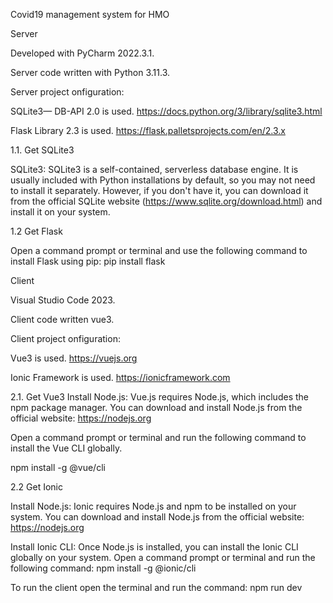 Covid19 management system for HMO

Server

Developed with PyCharm 2022.3.1.

Server code written with Python 3.11.3.

Server project onfiguration:

SQLite3— DB-API 2.0 is used. https://docs.python.org/3/library/sqlite3.html

Flask Library 2.3 is used.  https://flask.palletsprojects.com/en/2.3.x

1.1. Get SQLite3

SQLite3: SQLite3 is a self-contained, serverless database engine. It is usually included with Python installations by default, so you may not need to install it separately. However, if you don't have it, you can download it from the official SQLite website (https://www.sqlite.org/download.html) and install it on your system.

1.2 Get Flask

Open a command prompt or terminal and use the following command to install Flask using pip:
pip install flask


Client

Visual Studio Code 2023.

Client code written vue3.

Client project onfiguration:

Vue3 is used. https://vuejs.org

Ionic Framework is used.  https://ionicframework.com


2.1. Get Vue3
Install Node.js: Vue.js requires Node.js, which includes the npm package manager. You can download and install Node.js from the official website: https://nodejs.org

Open a command prompt or terminal and run the following command to install the Vue CLI globally.

npm install -g @vue/cli

2.2 Get Ionic

Install Node.js: Ionic requires Node.js and npm  to be installed on your system. You can download and install Node.js from the official website: https://nodejs.org

Install Ionic CLI: Once Node.js is installed, you can install the Ionic CLI globally on your system. Open a command prompt or terminal and run the following command:
npm install -g @ionic/cli

To run the client open the terminal and run the command:
npm run dev

 
         
